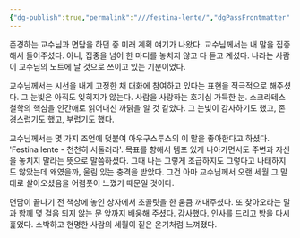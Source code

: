 ```yaml
---
{"dg-publish":true,"permalink":"///festina-lente/","dgPassFrontmatter":true}
---
```



존경하는 교수님과 면담을 하던 중 미래 계획 얘기가 나왔다. 교수님께서는 내 말을 집중해서 들어주셨다. 아니, 집중을 넘어 한 마디를 놓치지 않고 다 듣고 계셨다. 나라는 사람이 교수님의 노트에 날 것으로 쓰이고 있는 기분이었다.  
  
교수님께서는 시선을 내게 고정한 채 대화에 참여하고 있다는 표현을 적극적으로 해주셨다. 그 눈빛은 아직도 잊히지가 않는다. 사람을 사랑하는 호기심 가득한 눈. 소크라테스 철학의 핵심을 인간애로 읽어내신 까닭을 알 것 같았다. 그 눈빛이 감사하기도 했고, 존경스럽기도 했고, 부럽기도 했다.  
  
교수님께서는 몇 가지 조언에 덧붙여 아우구스투스의 이 말을 좋아한다고 하셨다. 'Festina lente - 천천히 서둘러라'. 목표를 향해서 템포 있게 나아가면서도 주변과 자신을 놓치지 말라는 뜻으로 말씀하셨다. 그때 나는 그렇게 조급하지도 그렇다고 나태하지도 않았는데 왜였을까, 울림 있는 충격을 받았다. 그건 아마 교수님께서 오랜 세월 그 말대로 살아오셨음을 어렴풋이 느꼈기 때문일 것이다.  
  
면담이 끝나기 전 책상에 놓인 상자에서 초콜릿을 한 움큼 꺼내주셨다. 또 찾아오라는 말과 함께 몇 걸음 되지 않는 문 앞까지 배웅해 주셨다. 감사했다. 인사를 드리고 방을 다시 훑었다. 소박하고 현명한 사람의 세월이 짙은 온기처럼 느껴졌다.